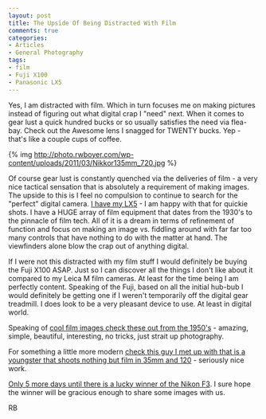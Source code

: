 ```yaml
---
layout: post
title: The Upside Of Being Distracted With Film
comments: true
categories:
- Articles
- General Photography
tags:
- film
- Fuji X100
- Panasonic LX5
---
```

Yes, I am distracted with film. Which in turn focuses me on making pictures instead of figuring out what digital crap I "need" next. When it comes to gear lust a quick hundred bucks or so usually satisfies the need via flea-bay. Check out the Awesome lens I snagged for TWENTY bucks. Yep - that's like a couple cups of coffee.

{% img http://photo.rwboyer.com/wp-content/uploads/2011/03/Nikkor135mm_720.jpg %}

Of course gear lust is constantly quenched via the deliveries of film - a very nice tactical sensation that is absolutely a requirement of making images. The upside to this is I feel no compulsion to continue to search for the "perfect" digital camera. <a href="http://www.amazon.com/gp/product/B003WJR69E/ref=as_li_ss_tl?ie=UTF8&amp;tag=rbde-20&amp;linkCode=as2&amp;camp=1789&amp;creative=390957&amp;creativeASIN=B003WJR69E">I have my LX5</a> - I am happy with that for quickie shots. I have a HUGE array of film equipment that dates from the 1930's to the pinnacle of film tech. All of it is a dream in terms of refinement of function and focus on making an image vs. fiddling around with far far too many controls that have nothing to do with the matter at hand. The viewfinders alone blow the crap out of anything digital.

If I were not this distracted with my film stuff I would definitely be buying the Fuji X100 ASAP. Just so I can discover all the things I don't like about it compared to my Leica M film cameras. At least for the time being I am perfectly content. Speaking of the Fuji, based on all the initial hub-bub I would definitely be getting one if I weren't temporarily off the digital gear treadmill. I does look to be a very pleasant device to use. At least in digital world.

Speaking of <a href="http://lens.blogs.nytimes.com/2011/03/11/antarctica-in-black-and-very-white/">cool film images check these out from the 1950's</a> - amazing, simple, beautiful, interesting, no tricks, just strait up photography.

For something a little more modern <a href="http://www.flickr.com/photos/mattbell/4389038026/">check this guy I met up with that is a youngster that shoots nothing but film in 35mm and 120</a> - seriously nice work.

<a href="http://photo.rwboyer.com/2011/02/06/nikon-f3-give-away/">Only 5 more days until there is a lucky winner of the Nikon F3</a>. I sure hope the winner will be gracious enough to share some images with us.

RB